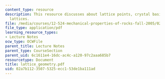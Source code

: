 ```yaml
---
content_type: resource
description: This resource discusses about lattice points, crystal basis, and crystal
  lattices.
file: /media/courses/12-524-mechanical-properties-of-rocks-fall-2005/02a7b11235075325ecc153de1ba111ad_lattice_geometry.pdf
file_type: application/pdf
learning_resource_types:
- Lecture Notes
ocw_type: OCWFile
parent_title: Lecture Notes
parent_type: CourseSection
parent_uid: 6c1611e4-16dc-ac4c-a120-97c2aaa685b7
resourcetype: Document
title: lattice_geometry.pdf
uid: 02a7b112-3507-5325-ecc1-53de1ba111ad
---
```

